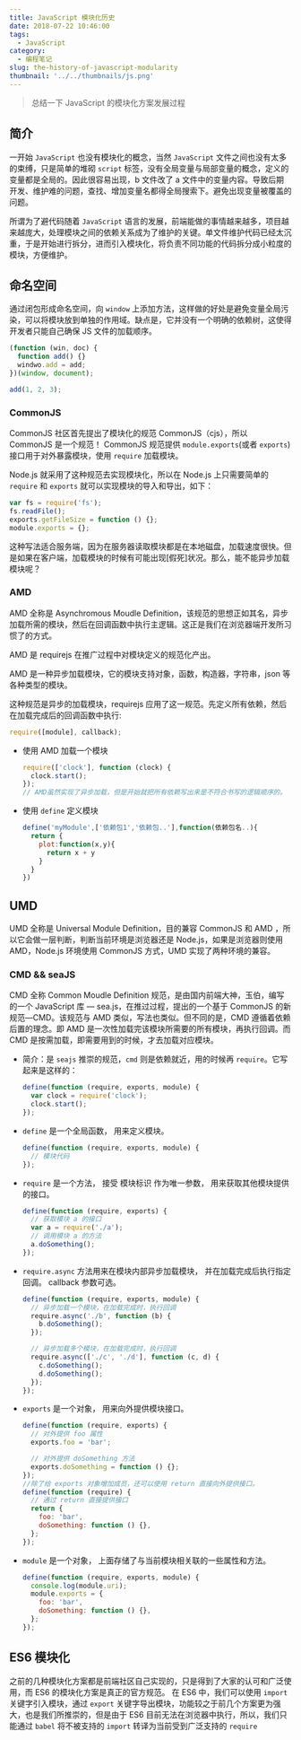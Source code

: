 ```yaml
---
title: JavaScript 模块化历史
date: 2018-07-22 10:46:00
tags:
  - JavaScript
category:
  - 编程笔记
slug: the-history-of-javascript-modularity
thumbnail: '../../thumbnails/js.png'
---
```


> 总结一下 JavaScript 的模块化方案发展过程

## **简介**

一开始 `JavaScript` 也没有模块化的概念，当然 `JavaScript` 文件之间也没有太多的束缚，只是简单的堆砌 `script` 标签，没有全局变量与局部变量的概念，定义的变量都是全局的。因此很容易出现，b 文件改了 a 文件中的变量内容。导致后期开发、维护难的问题，查找、增加变量名都得全局搜索下。避免出现变量被覆盖的问题。

所谓为了避代码随着 `JavaScript` 语言的发展，前端能做的事情越来越多，项目越来越庞大，处理模块之间的依赖关系成为了维护的关键。单文件维护代码已经太沉重，于是开始进行拆分，进而引入模块化，将负责不同功能的代码拆分成小粒度的模块，方便维护。

## **命名空间**

通过闭包形成命名空间，向 `window` 上添加方法，这样做的好处是避免变量全局污染，可以将模块放到单独的作用域。缺点是，它并没有一个明确的依赖树，这使得开发者只能自己确保 JS 文件的加载顺序。

```js
(function (win, doc) {
  function add() {}
  windwo.add = add;
})(window, document);

add(1, 2, 3);
```

### **CommonJS**

CommonJS 社区首先提出了模块化的规范 CommonJS（cjs），所以 CommonJS 是一个规范！
CommonJS 规范提供 `module.exports`(或者 `exports`)接口用于对外暴露模块，使用 `require` 加载模块。

Node.js 就采用了这种规范去实现模块化，所以在 Node.js 上只需要简单的 `require` 和 `exports` 就可以实现模块的导入和导出，如下：

```js
var fs = require('fs');
fs.readFile();
exports.getFileSize = function () {};
module.exports = {};
```

这种写法适合服务端，因为在服务器读取模块都是在本地磁盘，加载速度很快。但是如果在客户端，加载模块的时候有可能出现[假死]状况。那么，能不能异步加载模块呢？

### **AMD**

AMD 全称是 Asynchromous Moudle Definition，该规范的思想正如其名，异步加载所需的模块，然后在回调函数中执行主逻辑。这正是我们在浏览器端开发所习惯了的方式。

AMD 是 requirejs 在推广过程中对模块定义的规范化产出。

AMD 是一种异步加载模块，它的模块支持对象，函数，构造器，字符串，json 等各种类型的模块。

这种规范是异步的加载模块，requirejs 应用了这一规范。先定义所有依赖，然后在加载完成后的回调函数中执行:

```js
require([module], callback);
```

- 使用 AMD 加载一个模块

  ```js
  require(['clock'], function (clock) {
    clock.start();
  });
  // AMD虽然实现了异步加载，但是开始就把所有依赖写出来是不符合书写的逻辑顺序的。
  ```

- 使用 `define` 定义模块

  ```js
  define('myModule',['依赖包1','依赖包..'],function(依赖包名..){
    return {
      plot:function(x,y){
        return x + y
      }
    }
  })
  ```

## **UMD**

UMD 全称是 Universal Module Definition，目的兼容 CommonJS 和 AMD ，所以它会做一层判断，判断当前环境是浏览器还是 Node.js，如果是浏览器则使用 AMD，Node.js 环境使用 CommonJS 方式，UMD 实现了两种环境的兼容。

### CMD && seaJS

CMD 全称 Common Moudle Definition 规范，是由国内前端大神，玉伯，编写的一个 JavaScript 库 — sea.js，在推过过程，提出的一个基于 CommonJS 的新规范—CMD。该规范与 AMD 类似，写法也类似。但不同的是，CMD 遵循着依赖后置的理念。即 AMD 是一次性加载完该模块所需要的所有模块，再执行回调。而 CMD 是按需加载，即需要用到的时候，才去加载对应模块。

- 简介：是 `seajs` 推崇的规范，`cmd` 则是依赖就近，用的时候再 `require`。它写起来是这样的：

  ```js
  define(function (require, exports, module) {
    var clock = require('clock');
    clock.start();
  });
  ```

- `define` 是一个全局函数， 用来定义模块。

  ```js
  define(function (require, exports, module) {
    // 模块代码
  });
  ```

- `require` 是一个方法， 接受 模块标识 作为唯一参数， 用来获取其他模块提供的接口。

  ```js
  define(function (require, exports) {
    // 获取模块 a 的接口
    var a = require('./a');
    // 调用模块 a 的方法
    a.doSomething();
  });
  ```

- `require.async` 方法用来在模块内部异步加载模块， 并在加载完成后执行指定回调。 callback 参数可选。

  ```js
  define(function (require, exports, module) {
    // 异步加载一个模块，在加载完成时，执行回调
    require.async('./b', function (b) {
      b.doSomething();
    });

    // 异步加载多个模块，在加载完成时，执行回调
    require.async(['./c', './d'], function (c, d) {
      c.doSomething();
      d.doSomething();
    });
  });
  ```

- `exports` 是一个对象， 用来向外提供模块接口。

  ```js
  define(function (require, exports) {
    // 对外提供 foo 属性
    exports.foo = 'bar';

    // 对外提供 doSomething 方法
    exports.doSomething = function () {};
  });
  //除了给 exports 对象增加成员，还可以使用 return 直接向外提供接口。
  define(function (require) {
    // 通过 return 直接提供接口
    return {
      foo: 'bar',
      doSomething: function () {},
    };
  });
  ```

- `module` 是一个对象， 上面存储了与当前模块相关联的一些属性和方法。

  ```js
  define(function (require, exports, module) {
    console.log(module.uri);
    module.exports = {
      foo: 'bar',
      doSomething: function () {},
    };
  });
  ```

## **ES6 模块化**

之前的几种模块化方案都是前端社区自己实现的，只是得到了大家的认可和广泛使用，而 ES6 的模块化方案是真正的官方规范。 在 ES6 中，我们可以使用 `import` 关键字引入模块，通过 `export` 关键字导出模块，功能较之于前几个方案更为强大，也是我们所推崇的，但是由于 ES6 目前无法在浏览器中执行，所以，我们只能通过 `babel` 将不被支持的 `import` 转译为当前受到广泛支持的 `require`

